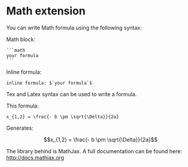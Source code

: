 # Math extension
You can write Math formula using the following syntax:

Math block:

````
```math
your formula
```
````

Inline formula:
```
inline formula: $`your formula`$
```

Tex and Latex syntax can be used to write a formula.

This formula:
```
x_{1,2} = \frac{- b \pm \sqrt{\Delta}}{2a}
```

Generates:
```math
x_{1,2} = \frac{- b \pm \sqrt{\Delta}}{2a}
```

The library behind is MathJax. A full documentation can be found here: http://docs.mathjax.org
